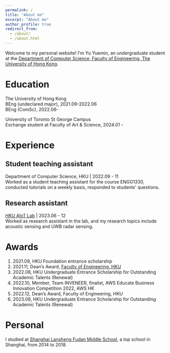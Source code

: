 ```yaml
---
permalink: /
title: "About me"
excerpt: "About me"
author_profile: true
redirect_from: 
  - /about/
  - /about.html
---
```


Welcome to my personal website! I'm Yu Yuemin, an undergraduate student at the [Department of Computer Science, Faculty of Engineering, The University of Hong Kong](https://www.cs.hku.hk/).

# Education
The University of Hong Kong  
BEng (undeclared major), 2021.09-2022.06  
BEng (ComSc), 2022.06-  

University of Toronto St George Campus  
Exchange student at Faculty of Art & Science, 2024.01 -
# Experience

## Student teaching assistant

Department of Computer Science, HKU | 2022.09 - 11  
Worked as a student teaching assistant for the course ENGG1330, conducted tutorials on a weekly basis, responded to students' questions.

## Research assistant

[HKU AIoT Lab](https://aiot.hku.hk/) | 2023.06 - 12  
Worked as research assistant in the lab, and my research topics include acoustic sensing and UWB radar sensing.

# Awards

1. 2021.09, HKU Foundation entrance scholarship  
2. 2021.11, Dean’s Award, [Faculty of Engineering, HKU](https://engg.hku.hk)  
3. 2022.08, HKU Undergraduate Entrance Scholarship for Outstanding Academic Talents (Renewal)  
4. 2022.10, Member, Team INVENEER, finalist, AWS Educate Business Innovation Competition 2022, AWS HK  
5. 2022.12, Dean’s Award, Faculty of Engineering, HKU  
6. 2023.08, HKU Undergraduate Entrance Scholarship for Outstanding Academic Talents (Renewal)  

# Personal

I studied at [Shanghai Lansheng Fudan Middle School](https://lansheng.fdfz.cn/), 
a top school in Shanghai, from 2014 to 2018.
